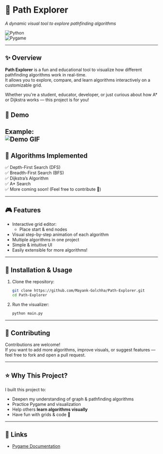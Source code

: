 # 🚀 Path Explorer  
*A dynamic visual tool to explore pathfinding algorithms*  

![Python](https://img.shields.io/badge/python-3.x-blue)  
![Pygame](https://img.shields.io/badge/pygame-2.x-green)

---

## ✨ Overview

**Path Explorer** is a fun and educational tool to visualize how different pathfinding algorithms work in real-time.  
It allows you to explore, compare, and learn algorithms interactively on a customizable grid.

Whether you're a student, educator, developer, or just curious about how A\* or Dijkstra works — this project is for you!


## 🎥 Demo
Example:  
![Demo GIF](https://github.com/user-attachments/assets/f4710a0b-6c4a-4c05-8ac9-46e828ba9a88)
---

## 🧠 Algorithms Implemented

✅ Depth-First Search (DFS)  
✅ Breadth-First Search (BFS)  
✅ Dijkstra’s Algorithm  
✅ A* Search  
✅ More coming soon! (Feel free to contribute 🚀)

---

## 🎮 Features

- Interactive grid editor:
  - Place start & end nodes
- Visual step-by-step animation of each algorithm
- Multiple algorithms in one project
- Simple & intuitive UI
- Easily extensible for more algorithms!

---

## 🚀 Installation & Usage

1. Clone the repository:
    ```bash
    git clone https://github.com/Mayank-Golchha/Path-Explorer.git
    cd Path-Explorer
    ```

3. Run the visualizer:
    ```bash
    python main.py
    ```

---

## 🌟 Contributing

Contributions are welcome!  
If you want to add more algorithms, improve visuals, or suggest features — feel free to fork and open a pull request.

---

## ⭐️ Why This Project?

I built this project to:
- Deepen my understanding of graph & pathfinding algorithms
- Practice Pygame and visualization
- Help others **learn algorithms visually**  
- Have fun with grids & code 🚀

---

## 🔗 Links

- [Pygame Documentation](https://www.pygame.org/docs/)  

